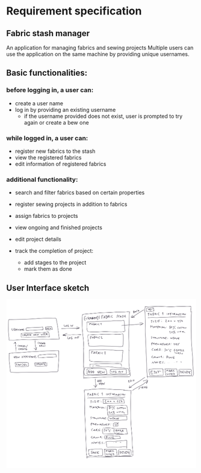 # Requirement specification

## Fabric stash manager

An application for managing fabrics and sewing projects
Multiple users can use the application on the same machine by providing unique usernames.

## Basic functionalities:

### before logging in, a user can:
- create a user name
- log in by providing an existing username
  - if the username provided does not exist, user is prompted to try again or create a bew one
     

### while logged in, a user can:
- register new fabrics to the stash
- view the registered fabrics
- edit information of registered fabrics

### additional functionality:

- search and filter fabrics based on certain properties

- register sewing projects in addition to fabrics
- assign fabrics to projects
- view ongoing and finished projects
- edit project details 
- track the completion of project: 
  - add stages to the project
  - mark them as done


## User Interface sketch

![UI sketch of the fabric stash manager application's basic functionality](/dokumentaatio/kuvat/user-interface-sketch.png)

